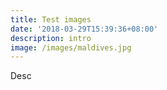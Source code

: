 ```yaml
---
title: Test images
date: '2018-03-29T15:39:36+08:00'
description: intro
image: /images/maldives.jpg
---
```

Desc
